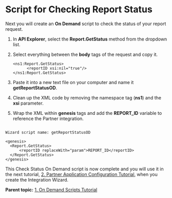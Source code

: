 # Script for Checking Report Status

 

Next you will create an **On Demand** script to check the status of your report request.

1.  In **API Explorer**, select the **Report.GetStatus** method from the dropdown list.
2.  Select everything between the **body** tags of the request and copy it.

    ```
    <ns1:Report.GetStatus>
          <reportID xsi:nil="true"/>
    </ns1:Report.GetStatus>
    ```

3.  Paste it into a new text file on your computer and name it **getReportStatusOD**.
4.  Clean up the XML code by removing the namespace tag \(**ns1**\) and the **xsi** parameter.
5.  Wrap the XML within **genesis** tags and add the **REPORT\_ID** variable to reference the Partner integration.

```

Wizard script name: getReportStatusOD
 
<genesis>
  <Report.GetStatus>
      <reportID replaceWith="param">REPORT_ID</reportID>
  </Report.GetStatus>
</genesis>
```

This Check Status On Demand script is now complete and you will use it in the next tutorial, [2. Partner Application Configuration Tutorial](c_Partner_Application_Configuration_for_Data_Connectors_Tutorial.md#), when you create the Integration Wizard.

**Parent topic:** [1. On Demand Scripts Tutorial](c_scripting.md)

